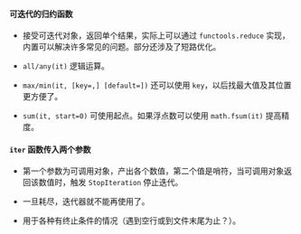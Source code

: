 #### 可迭代的归约函数

- 接受可迭代对象，返回单个结果，实际上可以通过 `functools.reduce` 实现，内置可以解决许多常见的问题。部分还涉及了短路优化。

- `all/any(it)` 逻辑运算。

- `max/min(it, [key=,] [default=])` 还可以使用 `key`，以后找最大值及其位置更方便了。

- `sum(it, start=0)` 可使用起点。如果浮点数可以使用 `math.fsum(it)` 提高精度。

#### `iter` 函数传入两个参数

- 第一个参数为可调用对象，产出各个数值，第二个值是哨符，当可调用对象返回该数值时，触发 `StopIteration` 停止迭代。

- 一旦耗尽，迭代器就不能再使用了。

- 用于各种有终止条件的情况（遇到空行或到文件末尾为止？）。